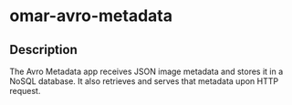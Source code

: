 # omar-avro-metadata

## Description

The Avro Metadata app receives JSON image metadata and stores it in a NoSQL database. It also retrieves and serves that metadata upon HTTP request. 
